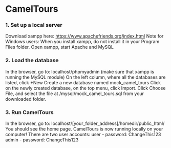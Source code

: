 # CamelTours

### 1. Set up a local server
Download xampp here: https://www.apachefriends.org/index.html 
Note for Windows users: When you install xampp, do not install it in your Program Files folder.
Open xampp, start Apache and MySQL 

### 2. Load the database
In the browser, go to: localhost/phpmyadmin (make sure that xampp is running the MySQL module) 
On the left column, where all the databases are listed, click +New
Create a new database named mock_camel_tours
Click on the newly created database, on the top menu, click Import. Click Choose File, and select the file at /mysql/mock_camel_tours.sql from your downloaded folder.

### 3. Run CamelTours
In the browser, go to: localhost/[your_folder_address]/homedir/public_html/
You should see the home page. CamelTours is now running locally on your computer!
There are two user accounts:
user - password: ChangeThis123
admin - password: ChangeThis123
